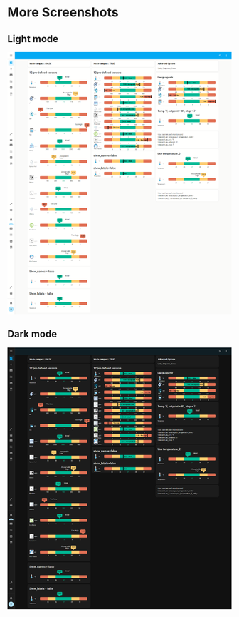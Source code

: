 # More Screenshots

## Light mode

<a href="multi-screenshots.png">![multi-screenshot](multi-screenshots.png)</a>


## Dark mode

<a href="multi-screenshots-dark.png">![multi-screenshot](multi-screenshots-dark.png)</a>